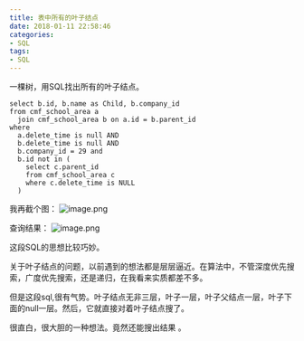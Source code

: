 ```yaml
---
title: 表中所有的叶子结点
date: 2018-01-11 22:58:46
categories:
- SQL
tags:
- SQL
---
```


一棵树，用SQL找出所有的叶子结点。
```mysql
select b.id, b.name as Child, b.company_id
from cmf_school_area a
  join cmf_school_area b on a.id = b.parent_id
where
  a.delete_time is null AND
  b.delete_time is null AND
  b.company_id = 29 and
  b.id not in (
    select c.parent_id
    from cmf_school_area c
    where c.delete_time is NULL
  )
```
  我再截个图：
![image.png](http://upload-images.jianshu.io/upload_images/2875232-9a28af2af5007706.png?imageMogr2/auto-orient/strip%7CimageView2/2/w/1240)

查询结果：
![image.png](http://upload-images.jianshu.io/upload_images/2875232-21e5795972a53790.png?imageMogr2/auto-orient/strip%7CimageView2/2/w/1240)

这段SQL的思想比较巧妙。

关于叶子结点的问题，以前遇到的想法都是层层逼近。在算法中，不管深度优先搜索，广度优先搜索，还是递归，在我看来实质都差不多。

但是这段sql,很有气势。叶子结点无非三层，叶子一层，叶子父结点一层，叶子下面的null一层。然后，它就直接对着叶子结点搜了。

很直白，很大胆的一种想法。竟然还能搜出结果 。
